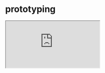 # prototyping

<iframe src='https://www.w3.org/TR/SVG/images/script/script01.svg' border='0'/>

![enter image description here](https://7dad-2402-4000-2281-5425-18bc-d18f-386f-17c6.ngrok.io/my-passport)
